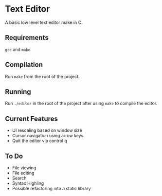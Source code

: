 # Text Editor

A basic low level text editor make in C.

## Requirements
`gcc` and `make`.

## Compilation

Run `make` from the root of the project.

## Running

Run `./editor` in the root of the project after using `make` to compile the editor.

## Current Features

* UI rescaling based on window size
* Cursor navigation using arrow keys
* Quit the editor via control q

## To Do

* File viewing
* File editing
* Search
* Syntax Highling
* Possible refactoring into a static library